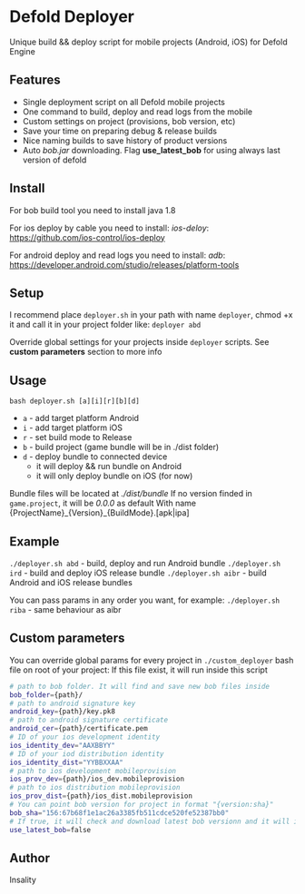 # Defold Deployer
Unique build && deploy script for mobile projects (Android, iOS) for Defold Engine

## Features
- Single deployment script on all Defold mobile projects
- One command to build, deploy and read logs from the mobile
- Custom settings on project (provisions, bob version, etc)
- Save your time on preparing debug & release builds
- Nice naming builds to save history of product versions
- Auto *bob.jar* downloading. Flag **use_latest_bob** for using always last version of defold

## Install
For bob build tool you need to install java 1.8

For ios deploy by cable you need to install:
*ios-deloy*: https://github.com/ios-control/ios-deploy

For android deploy and read logs you need to install:
*adb*: https://developer.android.com/studio/releases/platform-tools


## Setup
I recommend place `deployer.sh` in your path with name `deployer`, chmod +x it and call it in your project folder like:
`deployer abd`

Override global settings for your projects inside `deployer` scripts. See **custom parameters** section to more info 

## Usage
`bash deployer.sh [a][i][r][b][d]`
- `a` - add target platform Android
- `i` - add target platform iOS
- `r` - set build mode to Release
- `b` - build project (game bundle will be in ./dist folder)
- `d` - deploy bundle to connected device
	- it will deploy && run bundle on Android
	- it will only deploy bundle on iOS (for now)

Bundle files will be located at *./dist/bundle*
If no version finded in `game.project`, it will be *0.0.0* as default
With name {ProjectName}\_{Version}\_{BuildMode}.[apk|ipa]

##	Example
`./deployer.sh abd` - build, deploy and run Android bundle
`./deployer.sh ird` - build and deploy iOS release bundle
`./deployer.sh aibr` - build Android and iOS release bundles

You can pass params in any order you want, for example:
`./deployer.sh riba` - same behaviour as aibr

## Custom parameters
You can override global params for every project in `./custom_deployer` bash file on root of your project:
If this file exist, it will run inside this script
```bash
# path to bob folder. It will find and save new bob files inside
bob_folder={path}/
# path to android signature key
android_key={path}/key.pk8
# path to android signature certificate
android_cer={path}/certificate.pem
# ID of your ios development identity
ios_identity_dev="AAXBBYY"
# ID of your iod distribution identity
ios_identity_dist="YYBBXXAA"
# path to ios development mobileprovision
ios_prov_dev={path}/ios_dev.mobileprovision
# path to ios distribution mobileprovision
ios_prov_dist={path}/ios_dist.mobileprovision
# You can point bob version for project in format "{version:sha}"
bob_sha="156:67b68f1e1ac26a3385fb511cdce520fe52387bb0"
# If true, it will check and download latest bob versionn and it will ignore bob_sha
use_latest_bob=false
```

## Author
Insality
